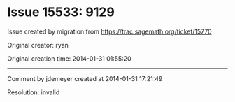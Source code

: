 # Issue 15533: 9129

Issue created by migration from https://trac.sagemath.org/ticket/15770

Original creator: ryan

Original creation time: 2014-01-31 01:55:20




---

Comment by jdemeyer created at 2014-01-31 17:21:49

Resolution: invalid
